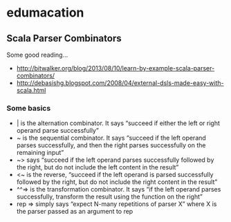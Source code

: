 # edumacation

## Scala Parser Combinators

Some good reading...

 * http://bitwalker.org/blog/2013/08/10/learn-by-example-scala-parser-combinators/
 * http://debasishg.blogspot.com/2008/04/external-dsls-made-easy-with-scala.html

### Some basics

* | is the alternation combinator. It says “succeed if either the left or right operand parse successfully”
* ~ is the sequential combinator. It says “succeed if the left operand parses successfully, and then the right parses successfully on the remaining input”
* ~> says “succeed if the left operand parses successfully followed by the right, but do not include the left content in the result”
* <~ is the reverse, “succeed if the left operand is parsed successfully followed by the right, but do not include the right content in the result”
* ^^=> is the transformation combinator. It says “if the left operand parses successfully, transform the result using the function on the right”
* rep => simply says “expect N-many repetitions of parser X” where X is the parser passed as an argument to rep
